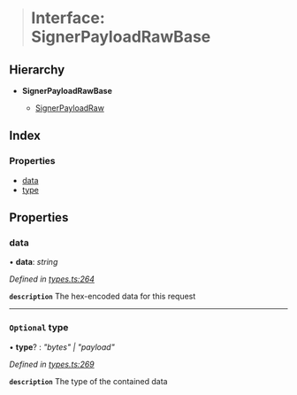> # Interface: SignerPayloadRawBase

## Hierarchy

* **SignerPayloadRawBase**

  * [SignerPayloadRaw](_types_.signerpayloadraw.md)

## Index

### Properties

* [data](_types_.signerpayloadrawbase.md#data)
* [type](_types_.signerpayloadrawbase.md#optional-type)

## Properties

###  data

• **data**: *string*

*Defined in [types.ts:264](https://github.com/polkadot-js/api/blob/35a2960/packages/api/src/types.ts#L264)*

**`description`** The hex-encoded data for this request

___

### `Optional` type

• **type**? : *"bytes" | "payload"*

*Defined in [types.ts:269](https://github.com/polkadot-js/api/blob/35a2960/packages/api/src/types.ts#L269)*

**`description`** The type of the contained data